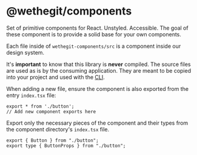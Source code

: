 # @wethegit/components

Set of primitive components for React. Unstyled. Accessible.
The goal of these component is to provide a solid base for your own components.

Each file inside of `wethegit-components/src` is a component inside our design system.

It's **important** to know that this library is **never** compiled. The source files are used as is by the consuming application. They are meant to be copied into your project and used with the [CLI](../wethegit-components-cli/README.md).

When adding a new file, ensure the component is also exported from the entry `index.tsx` file:

```tsx:./src/index.tsx
export * from './button';
// Add new component exports here
```

Export only the necessary pieces of the component and their types from the component directory's `index.tsx` file.

```tsx:./src/button/index.tsx
export { Button } from "./button";
export type { ButtonProps } from "./button";
```